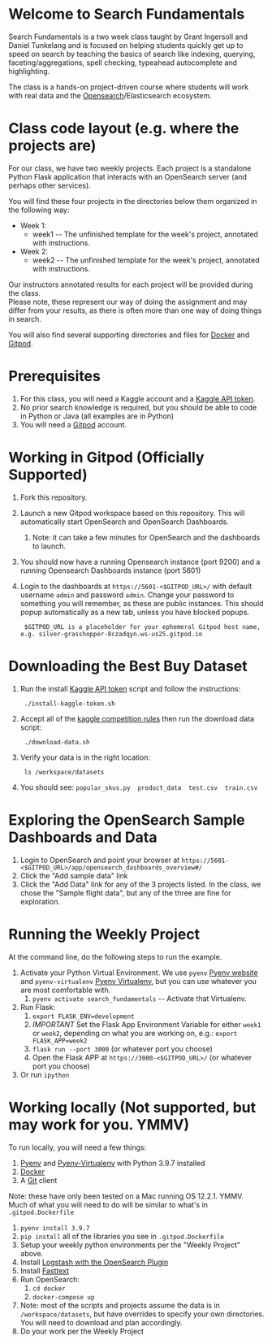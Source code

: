 # Welcome to Search Fundamentals

Search Fundamentals is a two week class taught by Grant Ingersoll and Daniel Tunkelang and is focused on helping students
quickly get up to speed on search by teaching the basics of search like indexing, querying, faceting/aggregations, spell checking, typeahead autocomplete and highlighting.

The class is a hands-on project-driven course where students will work with real data and the [Opensearch](https://opensearch.com)/Elasticsearch ecosystem.

# Class code layout (e.g. where the projects are)

For our class, we have two weekly projects.  Each project
is a standalone Python Flask application that interacts with an OpenSearch server (and perhaps other services).  

You will find these four projects in the directories below them organized in the following way:

- Week 1:
    - week1 -- The unfinished template for the week's project, annotated with instructions.
- Week 2:
    - week2 -- The unfinished template for the week's project, annotated with instructions.

Our instructors annotated results for each project will be provided during the class.  
Please note, these represent our way of doing the assignment and may differ from your results, 
as there is often more than one way of doing things in search.

You will also find several supporting directories and files for [Docker](https://docker.org) and [Gitpod](https://gitpod.io).

# Prerequisites

1. For this class, you will need a Kaggle account and a [Kaggle API token](https://www.kaggle.com/docs/api).
1. No prior search knowledge is required, but you should be able to code in Python or Java (all examples are in Python)
1. You will need a [Gitpod](https://gitpod.io) account.

# Working in Gitpod (Officially Supported)

1. Fork this repository.
1. Launch a new Gitpod workspace based on this repository.  This will automatically start OpenSearch and OpenSearch Dashboards.
    1. Note: it can take a few minutes for OpenSearch and the dashboards to launch.        
1. You should now have a running Opensearch instance (port 9200) and a running Opensearch Dashboards instance (port 5601)
1. Login to the dashboards at `https://5601-<$GITPOD_URL>/` with default username `admin` and password `admin`. Change your password to something you will remember, as these are public instances.  This should popup automatically as a new tab, unless you have blocked popups.

        $GITPOD_URL is a placeholder for your ephemeral Gitpod host name, e.g. silver-grasshopper-8czadqyn.ws-us25.gitpod.io     

# Downloading the Best Buy Dataset

1. Run the install [Kaggle API token](https://www.kaggle.com/docs/api) script and follow the instructions:

        ./install-kaggle-token.sh
2. Accept all of the [kaggle competition rules](https://www.kaggle.com/c/acm-sf-chapter-hackathon-big/rules) then run the download data script:

        ./download-data.sh
3. Verify your data is in the right location: 
       
        ls /workspace/datasets
4. You should see:  `popular_skus.py  product_data  test.csv  train.csv`



# Exploring the OpenSearch Sample Dashboards and Data

1. Login to OpenSearch and point your browser at `https://5601-<$GITPOD_URL>/app/opensearch_dashboards_overview#/`
1. Click the "Add sample data" link
1. Click the "Add Data" link for any of the 3 projects listed. In the class, we chose the "Sample flight data", but any of the three are fine for exploration.

# Running the Weekly Project

At the command line, do the following steps to run the example.

1. Activate your Python Virtual Environment.  We use `pyenv` [Pyenv website](https://github.com/pyenv/pyenv) and `pyenv-virtualenv` [Pyenv Virtualenv](https://github.com/pyenv/pyenv-virtualenv), but you can use whatever you are most comfortable with.
    1. `pyenv activate search_fundamentals` -- Activate that Virtualenv. 
1. Run Flask: 
    1. `export FLASK_ENV=development`
    1.  *_IMPORTANT_* Set the Flask App Environment Variable for either `week1` or `week2`, depending on what you are working on, e.g.: `export FLASK_APP=week2`
    1. `flask run --port 3000` (or whatever port you choose) 
    1. Open the Flask APP at `https://3000-<$GITPOD_URL>/`  (or whatever port you choose)
1. Or run `ipython`
    
# Working locally (Not supported, but may work for you. YMMV)

To run locally, you will need a few things:

1. [Pyenv](https://github.com/pyenv/pyenv) and [Pyenv-Virtualenv](https://github.com/pyenv/pyenv-virtualenv) with Python 3.9.7 installed
1. [Docker](https://docker.com/)
1. A [Git](https://git-scm.com/) client

Note: these have only been tested on a Mac running OS 12.2.1.  YMMV.  Much of what you will need to do will be similar to what's in `.gitpod.Dockerfile`

1. `pyenv install 3.9.7`
1. `pip install` all of the libraries you see in `.gitpod.Dockerfile`
1. Setup your weekly python environments per the "Weekly Project" above.
1. Install [Logstash with the OpenSearch Plugin](https://opensearch.org/docs/latest/clients/logstash/index/)
1. Install [Fasttext](https://fasttext.cc/)  
1. Run OpenSearch: 
    1. `cd docker`
    1. `docker-compose up`
1. Note: most of the scripts and projects assume the data is in `/workspace/datasets`, but have overrides to specify your own directories. You will need to download and plan accordingly.  
1. Do your work per the Weekly Project     
    
